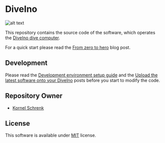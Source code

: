 # DiveIno #

![alt text](../master/logo_small.png "DiveIno logo")

This repository contains the source code of the software, which operates the [DiveIno dive computer](http://www.diveino.hu/about/).

For a quick start please read the [From zero to hero](http://www.diveino.hu/2016/06/03/FromZeroToHero/) blog post.

## Development

Please read the [Development environment setup guide](http://www.diveino.hu/2016/05/31/DevelopmentGuide/) and the [Upload the latest software onto your DiveIno](http://www.diveino.hu/2016/05/31/UploadSoftware/) posts before you start to modify the code.

## Repository Owner 

* [Kornel Schrenk](http://www.schrenk.hu/about/)

## License

This software is available under [MIT](../master/LICENSE) license.